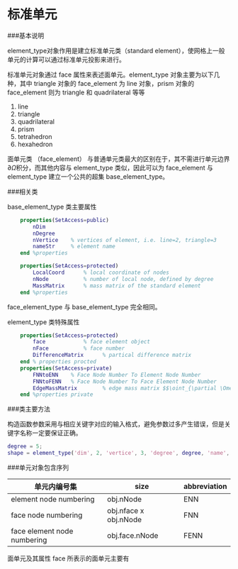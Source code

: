 # 标准单元

###基本说明

element_type对象作用是建立标准单元类（standard element），使网格上一般单元的计算可以通过标准单元投影来进行。

标准单元对象通过 face 属性来表述面单元。element_type 对象主要为以下几种，其中 triangle 对象的 face_element 为 line 对象，prism 对象的 face_element 则为 triangle 和 quadrilateral 等等

1. line
2. triangle
3. quadrilateral
4. prism
5. tetrahedron
6. hexahedron

面单元类 （face_element） 与普通单元类最大的区别在于，其不需进行单元边界$\partial \Omega$积分，而其他内容与 element_type 类似，因此可以为 face_element 与 element_type 建立一个公共的超集 base_element_type。

###相关类

base_element_type 类主要属性

```Matlab
    properties(SetAccess=public)
        nDim
        nDegree
        nVertice    % vertices of element, i.e. line=2, triangle=3
        nameStr     % element name
    end %properties

    properties(SetAccess=protected)
        LocalCoord      % local coordinate of nodes
        nNode           % number of local node, defined by degree
        MassMatrix      % mass matrix of the standard element
    end %properties
```

face_element_type 与 base_element_type 完全相同。

element_type 类特殊属性

```Matlab
    properties(SetAccess=protected)
        face            % face element object
        nFace           % face number
        DifferenceMatrix      % partical difference matrix
    end % properties procted
    properties(SetAccess=private)
        FNNtoENN    % Face Node Number To Element Node Number
        FNNtoFENN   % Face Node Number To Face Element Node Number
        EdgeMassMatrix        % edge mass matrix $$\oint_{\partial \Omega} l_i l_{f_j} ds$$
    end %properties private
```

###类主要方法

构造函数参数采用与相应关键字对应的输入格式，避免参数过多产生错误，但是关键字名称一定要保证正确。

```Matlab
degree = 5;
shape = element_type('dim', 2, 'vertice', 3, 'degree', degree, 'name', 'triangle');
```

###单元对象包含序列

| 单元内编号集 | size  | abbreviation |
| --| --| --|
| element node numbering    | obj.nNode             | ENN |
| face node numbering       | obj.nface x obj.nNode     | FNN |
| face element node numbering   | obj.face.nNode        | FENN |

面单元及其属性 face 所表示的面单元主要有

